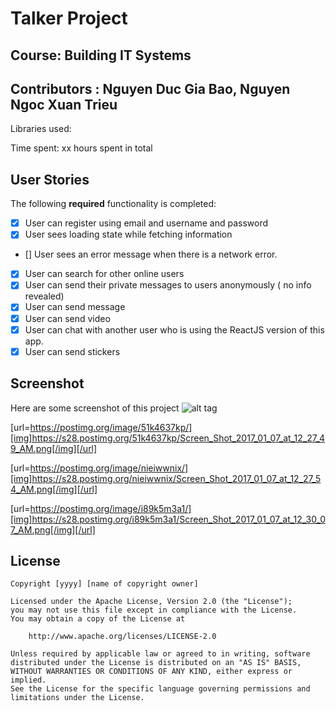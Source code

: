 # Talker Project
## Course: Building IT Systems
## Contributors : Nguyen Duc Gia Bao, Nguyen Ngoc Xuan Trieu

Libraries used:

Time spent: xx hours spent in total

## User Stories

The following **required** functionality is completed:

- [x] User can register using email and username and password
- [x] User sees loading state while fetching information
- [] User sees an error message when there is a network error.
- [x] User can search for other online users
- [x] User can send their private messages to users anonymously ( no info revealed)
- [x] User can send message
- [x] User can send video
- [x] User can chat with another user who is using the ReactJS version of this app.
- [x] User can send stickers

## Screenshot

Here are some screenshot of this project
![alt tag](https://s28.postimg.org/fn3zi3dwd/Screen_Shot_2017_01_07_at_12_26_55_AM.png)


[url=https://postimg.org/image/51k4637kp/][img]https://s28.postimg.org/51k4637kp/Screen_Shot_2017_01_07_at_12_27_49_AM.png[/img][/url]

[url=https://postimg.org/image/nieiwwnix/][img]https://s28.postimg.org/nieiwwnix/Screen_Shot_2017_01_07_at_12_27_54_AM.png[/img][/url]

[url=https://postimg.org/image/i89k5m3a1/][img]https://s28.postimg.org/i89k5m3a1/Screen_Shot_2017_01_07_at_12_30_07_AM.png[/img][/url]




## License

    Copyright [yyyy] [name of copyright owner]

    Licensed under the Apache License, Version 2.0 (the "License");
    you may not use this file except in compliance with the License.
    You may obtain a copy of the License at

        http://www.apache.org/licenses/LICENSE-2.0

    Unless required by applicable law or agreed to in writing, software
    distributed under the License is distributed on an "AS IS" BASIS,
    WITHOUT WARRANTIES OR CONDITIONS OF ANY KIND, either express or implied.
    See the License for the specific language governing permissions and
    limitations under the License.
